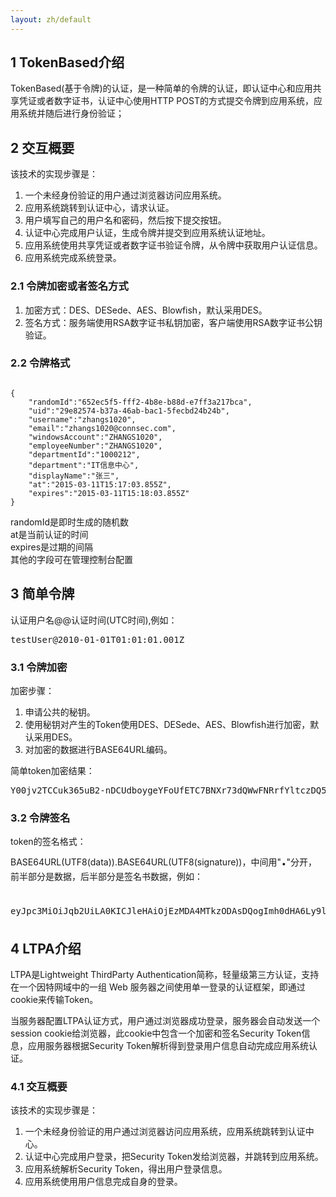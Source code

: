 ```yaml
---
layout: zh/default
---
```

<h2>1 TokenBased介绍</h2>

TokenBased(基于令牌)的认证，是一种简单的令牌的认证，即认证中心和应用共享凭证或者数字证书，认证中心使用HTTP POST的方式提交令牌到应用系统，应用系统并随后进行身份验证；

<h2>2 交互概要</h2>
 
该技术的实现步骤是：
 <ol>
  <li>一个未经身份验证的用户通过浏览器访问应用系统。</li>
  <li>应用系统跳转到认证中心，请求认证。</li>
  <li>用户填写自己的用户名和密码，然后按下提交按钮。</li>
  <li>认证中心完成用户认证，生成令牌并提交到应用系统认证地址。</li>
  <li>应用系统使用共享凭证或者数字证书验证令牌，从令牌中获取用户认证信息。</li>
  <li>应用系统完成系统登录。</li>
</ol>

<h3>2.1 令牌加密或者签名方式</h3>

<ol>
  <li>加密方式：DES、DESede、AES、Blowfish，默认采用DES。</li>
  <li>签名方式：服务端使用RSA数字证书私钥加密，客户端使用RSA数字证书公钥验证。</li>
</ol>

<h3>2.2 令牌格式</h3>

<pre><code class="json hljs">
{
	"randomId":"652ec5f5-fff2-4b8e-b88d-e7ff3a217bca",
	"uid":"29e82574-b37a-46ab-bac1-5fecbd24b24b",
	"username":"zhangs1020",
	"email":"zhangs1020@connsec.com",
	"windowsAccount":"ZHANGS1020",
	"employeeNumber":"ZHANGS1020",
	"departmentId":"1000212",
	"department":"IT信息中心",
	"displayName":"张三",
	"at":"2015-03-11T15:17:03.855Z",
	"expires":"2015-03-11T15:18:03.855Z"
}
</code></pre> 

randomId是即时生成的随机数<br>
at是当前认证的时间<br>
expires是过期的间隔<br>
其他的字段可在管理控制台配置

<h2>3 简单令牌</h2>

认证用户名@@认证时间(UTC时间),例如：
<pre class="prettyprint">
testUser@2010-01-01T01:01:01.001Z
</pre>
<h3>3.1 令牌加密</h3>

加密步骤：
 <ol>
  <li>申请公共的秘钥。</li>
  <li>使用秘钥对产生的Token使用DES、DESede、AES、Blowfish进行加密，默认采用DES。</li>
  <li>对加密的数据进行BASE64URL编码。</li>
</ol>


简单token加密结果：<br>
<pre class="prettyprint">
Y00jv2TCCuk365uB2-nDCUdboygeYFoUfETC7BNXr73dQWwFNRrfYltczDQ5iWg8NTO-GsP--VlR6L-JyNhZSg
</pre>
<h3>3.2 令牌签名</h3>

token的签名格式：BASE64URL(UTF8(data)).BASE64URL(UTF8(signature))，中间用"<em style='font-size: 30px;  font-style: normal;'>.</em>"分开，前半部分是数据，后半部分是签名书数据，例如：<br>
<pre class="prettyprint">
eyJpc3MiOiJqb2UiLA0KICJleHAiOjEzMDA4MTkzODAsDQogImh0dHA6Ly9leGFtcGxlLmNvbS9pc19yb290Ijp0cnVlfQ<em style="font-size: 40px;  font-style: normal;">.</em>dBjftJeZ4CVP-mB92K27uhbUJU1p1r_wW1gFWFOEjXk
</pre>

<h2>4 LTPA介绍</h2>
    
LTPA是Lightweight ThirdParty Authentication简称，轻量级第三方认证，支持在一个因特网域中的一组 Web 服务器之间使用单一登录的认证框架，即通过cookie来传输Token。

当服务器配置LTPA认证方式，用户通过浏览器成功登录，服务器会自动发送一个session cookie给浏览器，此cookie中包含一个加密和签名Security Token信息，应用服务器根据Security Token解析得到登录用户信息自动完成应用系统认证。

<h3>4.1 交互概要</h3>
 
 该技术的实现步骤是：
 <ol>
  <li>一个未经身份验证的用户通过浏览器访问应用系统，应用系统跳转到认证中心。</li>
  <li>认证中心完成用户登录，把Security Token发给浏览器，并跳转到应用系统。</li>
  <li>应用系统解析Security Token，得出用户登录信息。</li>
  <li>应用系统使用用户信息完成自身的登录。</li>
</ol>